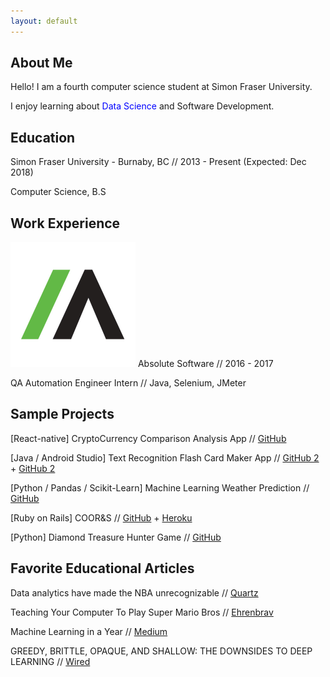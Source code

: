 ```yaml
---
layout: default
---
```


## About Me

Hello! I am a fourth computer science student at Simon Fraser University.

I enjoy learning about <span style="color: blue">Data Science</span> and Software Development.

## Education
Simon Fraser University - Burnaby, BC  // 2013 - Present (Expected: Dec 2018)

Computer Science, B.S    

## Work Experience

<img class="work-experience" src="absolute.png"> Absolute Software // 2016 - 2017

QA Automation Engineer Intern // Java, Selenium, JMeter

## Sample Projects

[React-native] CryptoCurrency Comparison Analysis App // [GitHub](https://github.com/icwong/CryptocurrencyApp)

[Java / Android Studio] Text Recognition Flash Card Maker App // [GitHub 2](https://github.com/icwong/AndroidTextRecognitionApp) + [GitHub 2](https://github.com/icwong/AndroidQuizApp)

[Python / Pandas / Scikit-Learn] Machine Learning Weather Prediction // [GitHub](https://github.com/icwong/weather-observation)

[Ruby on Rails] COOR&S // [GitHub](https://github.com/icwong/CoopR-S) + [Heroku](http://cooprs.herokuapp.com/)

[Python] Diamond Treasure Hunter Game // [GitHub](https://github.com/icwong/PythonProjects/blob/master/DiamondTreasureHunter.py)

## Favorite Educational Articles

Data analytics have made the NBA unrecognizable // [Quartz](https://qz.com/1104922/data-analytics-have-revolutionized-the-nba/)

Teaching Your Computer To Play Super Mario Bros // [Ehrenbrav](http://www.ehrenbrav.com/2016/08/teaching-your-computer-to-play-super-mario-bros-a-fork-of-the-google-deepmind-atari-machine-learning-project/?utm_source=mybridge&utm_medium=blog&utm_campaign=read_more)

Machine Learning in a Year // [Medium](https://medium.com/learning-new-stuff/machine-learning-in-a-year-cdb0b0ebd29c)

GREEDY, BRITTLE, OPAQUE, AND SHALLOW: THE DOWNSIDES TO DEEP LEARNING // [Wired](https://www.wired.com/story/greedy-brittle-opaque-and-shallow-the-downsides-to-deep-learning/)
